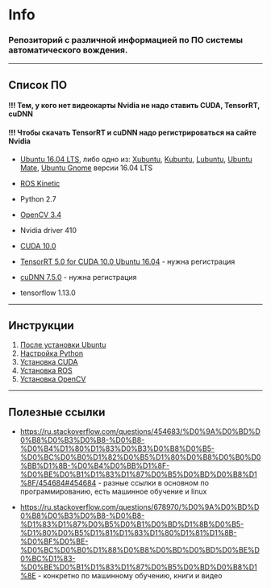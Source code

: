 # **Info**


###  Репозиторий с различной информацией по ПО системы автоматического вождения. 

----------------
## **Список ПО**

#### **!!! Тем, у кого нет видеокарты Nvidia не надо ставить CUDA, TensorRT, cuDNN**
#### **!!! Чтобы скачать TensorRT и cuDNN надо регистрироваться на сайте Nvidia**

- [Ubuntu 16.04 LTS](http://releases.ubuntu.com/releases/16.04/), либо одно из: [Xubuntu](https://xubuntu.org/download), [Kubuntu](https://kubuntu.org/getkubuntu/), [Lubuntu](https://lubuntu.me/downloads/), [Ubuntu Mate](https://ubuntu-mate.org/download/), [Ubuntu Gnome](https://ubuntugnome.org/download/) версии 16.04 LTS

- [ROS Kinetic](http://wiki.ros.org/kinetic/Installation/Ubuntu)
- Python 2.7
- [OpenCV 3.4](https://github.com/opencv/opencv/releases)
- Nvidia driver 410
- [CUDA 10.0](https://developer.nvidia.com/cuda-10.0-download-archive)
- [TensorRT 5.0 for CUDA 10.0 Ubuntu 16.04](https://developer.nvidia.com/tensorrt) - нужна регистрация
- [cuDNN 7.5.0](https://developer.nvidia.com/rdp/cudnn-archive) - нужна регистрация
- tensorflow 1.13.0


-----------
## **Инструкции**

1. [После установки Ubuntu](./instructions/ubuntu_after_install.md)
2. [Настройка Python](./instructions/python.md)
3. [Установка CUDA](./instructions/cuda_install.md)
3. [Установка ROS](./instructions/ROS_install.md)
4. [Установка OpenCV](./instructions/opencv.md)

----------------------
## **Полезные ссылки**
- https://ru.stackoverflow.com/questions/454683/%D0%9A%D0%BD%D0%B8%D0%B3%D0%B8-%D0%B8-%D0%B4%D1%80%D1%83%D0%B3%D0%B8%D0%B5-%D0%BC%D0%B0%D1%82%D0%B5%D1%80%D0%B8%D0%B0%D0%BB%D1%8B-%D0%B4%D0%BB%D1%8F-%D0%BE%D0%B1%D1%83%D1%87%D0%B5%D0%BD%D0%B8%D1%8F/454684#454684 - разные ссылки в основном по программированию, есть машинное обучение и linux

- https://ru.stackoverflow.com/questions/678970/%D0%9A%D0%BD%D0%B8%D0%B3%D0%B8-%D0%B8-%D1%83%D1%87%D0%B5%D0%B1%D0%BD%D1%8B%D0%B5-%D1%80%D0%B5%D1%81%D1%83%D1%80%D1%81%D1%8B-%D0%BF%D0%BE-%D0%BC%D0%B0%D1%88%D0%B8%D0%BD%D0%BD%D0%BE%D0%BC%D1%83-%D0%BE%D0%B1%D1%83%D1%87%D0%B5%D0%BD%D0%B8%D1%8E - конкретно по машинному обучению, книги и видео
